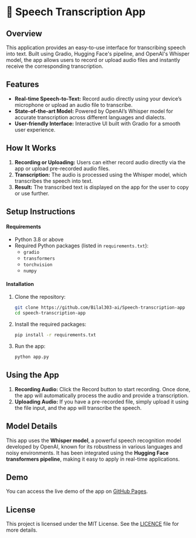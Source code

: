 # :microphone: Speech Transcription App

## Overview
This application provides an easy-to-use interface for transcribing speech into text. Built using Gradio, Hugging Face's pipeline, and OpenAI's Whisper model, the app allows users to record or upload audio files and instantly receive the corresponding transcription.

## Features
- **Real-time Speech-to-Text:** Record audio directly using your device’s microphone or upload an audio file to transcribe.
- **State-of-the-art Model:** Powered by OpenAI’s Whisper model for accurate transcription across different languages and dialects.
- **User-friendly Interface:** Interactive UI built with Gradio for a smooth user experience.

## How It Works
1. **Recording or Uploading:** Users can either record audio directly via the app or upload pre-recorded audio files.
2. **Transcription:** The audio is processed using the Whisper model, which transcribes the speech into text.
3. **Result:** The transcribed text is displayed on the app for the user to copy or use further.

## Setup Instructions
#### Requirements
- Python 3.8 or above
- Required Python packages (listed in <code>requirements.txt</code>):
  - <code>gradio</code>
  - <code>transformers</code>
  - <code>torchvision</code>
  - <code>numpy</code>
  
#### Installation
1. Clone the repository:
   ```bash
   git clone https://github.com/Bilal303-ai/Speech-transcription-app
   cd speech-transcription-app
   ```
2. Install the required packages:
   ```bash
   pip install -r requirements.txt
   ```
3. Run the app:
   ```bash
   python app.py
   ```
   
## Using the App
1. **Recording Audio:** Click the Record button to start recording. Once done, the app will automatically process the audio and provide a transcription.
2. **Uploading Audio:** If you have a pre-recorded file, simply upload it using the file input, and the app will transcribe the speech.

## Model Details
This app uses the **Whisper model**, a powerful speech recognition model developed by OpenAI, known for its robustness in various languages and noisy environments. It has been integrated using the **Hugging Face transformers pipeline**, making it easy to apply in real-time applications.

## Demo
You can access the live demo of the app on [GitHub Pages](https://bilal303-ai.github.io/Speech-transcription-app/).

## License
This project is licensed under the MIT License. See the [LICENCE](https://github.com/Bilal303-ai/Speech-transcription-app/blob/main/LICENSE) file for more details.


